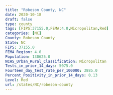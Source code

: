 ```yaml
---
title: "Robeson County, NC"
date: 2020-10-18
draft: false
type: county
tags: [FIPS:37155.0,FEMA:4.0,Micropolitan,Red]
categories: [NC]
County: Robeson County
State: NC
FIPS: 37155.0
FEMA_Region: 4.0
Population: 130625.0
NCHS_Urban_Rural_Classification: Micropolitan
Tests_in_prior_14_days: 5075.0
Fourteen_day_test_rate_per_100000: 3885.0
Percent_Positivity_in_prior_14_days: 0.13
Level: Red
url: /states/NC/robeson-county
---
```



